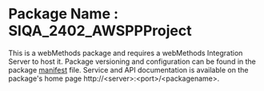 # Package Name : SIQA_2402_AWSPPProject
This is a webMethods package and requires a webMethods Integration Server to host it. Package versioning and configuration can be found in the package [manifest](./SIQA_2402_AWSPPProject/manifest.v3) file. Service and API documentation is available on the package's home page http://&lt;server&gt;:&lt;port&gt;/&lt;packagename>.